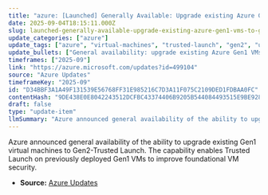 ```yaml
---
title: "azure: [Launched] Generally Available: Upgrade existing Azure Gen1 VMs to Gen2-Trusted launch"
date: 2025-09-04T18:15:11.000Z
slug: launched-generally-available-upgrade-existing-azure-gen1-vms-to-gen2-trusted-launch
update_categories: ["azure"]
update_tags: ["azure", "virtual-machines", "trusted-launch", "gen2", "upgrade", "security", "general-availability"]
update_bullets: ["General availability: upgrade existing Azure Gen1 VMs to Gen2-Trusted Launch.", "Enables Trusted Launch on previously deployed Gen1 VMs rather than requiring new Gen2 instances.", "Aims to improve the foundational security posture of existing Azure virtual machines.", "Provides customers a path to adopt Trusted Launch protections without redeploying workloads."]
timeframes: ["2025-09"]
link: "https://azure.microsoft.com/updates?id=499104"
source: "Azure Updates"
timeframeKey: "2025-09"
id: "D34BBF3A1A49F131539E56768FF31E985216C7D3A11F075C2109DED1FDBAA0FC"
contentHash: "9DE438E0E8042243512DCFBC43374406B9205B544084493515E9BE928B855BCE"
draft: false
type: "update-item"
llmSummary: "Azure announced general availability of the ability to upgrade existing Gen1 virtual machines to Gen2-Trusted Launch. The capability enables Trusted Launch on previously deployed Gen1 VMs to improve foundational VM security."
---
```


Azure announced general availability of the ability to upgrade existing Gen1 virtual machines to Gen2-Trusted Launch. The capability enables Trusted Launch on previously deployed Gen1 VMs to improve foundational VM security.

- **Source:** [Azure Updates](https://azure.microsoft.com/updates?id=499104)

